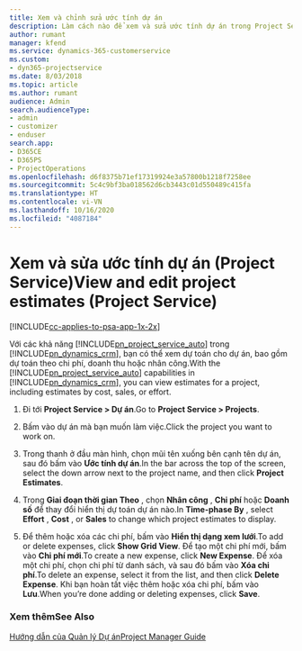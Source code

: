 ```yaml
---
title: Xem và chỉnh sửa ước tính dự án
description: Làm cách nào để xem và sửa ước tính dự án trong Project Service
author: rumant
manager: kfend
ms.service: dynamics-365-customerservice
ms.custom:
- dyn365-projectservice
ms.date: 8/03/2018
ms.topic: article
ms.author: rumant
audience: Admin
search.audienceType:
- admin
- customizer
- enduser
search.app:
- D365CE
- D365PS
- ProjectOperations
ms.openlocfilehash: d6f8375b71ef17319924e3a57800b1218f7258ee
ms.sourcegitcommit: 5c4c9bf3ba018562d6cb3443c01d550489c415fa
ms.translationtype: HT
ms.contentlocale: vi-VN
ms.lasthandoff: 10/16/2020
ms.locfileid: "4087184"
---
```

# <a name="view-and-edit-project-estimates-project-service"></a><span data-ttu-id="fd09f-103">Xem và sửa ước tính dự án (Project Service)</span><span class="sxs-lookup"><span data-stu-id="fd09f-103">View and edit project estimates (Project Service)</span></span>

[!INCLUDE[cc-applies-to-psa-app-1x-2x](../includes/cc-applies-to-psa-app-1x-2x.md)]

<span data-ttu-id="fd09f-104">Với các khả năng [!INCLUDE[pn_project_service_auto](../includes/pn-project-service-auto.md)] trong [!INCLUDE[pn_dynamics_crm](../includes/pn-dynamics-crm.md)], bạn có thể xem dự toán cho dự án, bao gồm dự toán theo chi phí, doanh thu hoặc nhân công.</span><span class="sxs-lookup"><span data-stu-id="fd09f-104">With the [!INCLUDE[pn_project_service_auto](../includes/pn-project-service-auto.md)] capabilities in [!INCLUDE[pn_dynamics_crm](../includes/pn-dynamics-crm.md)], you can view estimates for a project, including estimates by cost, sales, or effort.</span></span>  
  
1.  <span data-ttu-id="fd09f-105">Đi tới **Project Service > Dự án**.</span><span class="sxs-lookup"><span data-stu-id="fd09f-105">Go to **Project Service > Projects**.</span></span>  
  
2.  <span data-ttu-id="fd09f-106">Bấm vào dự án mà bạn muốn làm việc.</span><span class="sxs-lookup"><span data-stu-id="fd09f-106">Click the project you want to work on.</span></span>  
  
3.  <span data-ttu-id="fd09f-107">Trong thanh ở đầu màn hình, chọn mũi tên xuống bên cạnh tên dự án, sau đó bấm vào **Ước tính dự án**.</span><span class="sxs-lookup"><span data-stu-id="fd09f-107">In the bar across the top of the screen, select the down arrow next to the project name, and then click **Project Estimates**.</span></span>  
  
4.  <span data-ttu-id="fd09f-108">Trong **Giai đoạn thời gian Theo** , chọn **Nhân công** , **Chi phí** hoặc **Doanh số** để thay đổi hiển thị dự toán dự án nào.</span><span class="sxs-lookup"><span data-stu-id="fd09f-108">In **Time-phase By** , select **Effort** , **Cost** , or **Sales** to change which project estimates to display.</span></span>  
  
5.  <span data-ttu-id="fd09f-109">Để thêm hoặc xóa các chi phí, bấm vào **Hiển thị dạng xem lưới**.</span><span class="sxs-lookup"><span data-stu-id="fd09f-109">To add or delete expenses, click **Show Grid View**.</span></span> <span data-ttu-id="fd09f-110">Để tạo một chi phí mới, bấm vào **Chi phí mới**.</span><span class="sxs-lookup"><span data-stu-id="fd09f-110">To create a new expense, click **New Expense**.</span></span> <span data-ttu-id="fd09f-111">Để xóa một chi phí, chọn chi phí từ danh sách, và sau đó bấm vào **Xóa chi phí**.</span><span class="sxs-lookup"><span data-stu-id="fd09f-111">To delete an expense, select it from the list, and then click **Delete Expense**.</span></span> <span data-ttu-id="fd09f-112">Khi bạn hoàn tất việc thêm hoặc xóa chi phí, bấm vào **Lưu**.</span><span class="sxs-lookup"><span data-stu-id="fd09f-112">When you’re done adding or deleting expenses, click **Save**.</span></span>  
  
### <a name="see-also"></a><span data-ttu-id="fd09f-113">Xem thêm</span><span class="sxs-lookup"><span data-stu-id="fd09f-113">See Also</span></span>  
 [<span data-ttu-id="fd09f-114">Hướng dẫn của Quản lý Dự án</span><span class="sxs-lookup"><span data-stu-id="fd09f-114">Project Manager Guide</span></span>](../psa/project-manager-guide.md)
